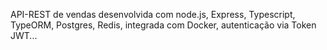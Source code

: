 API-REST de vendas desenvolvida com node.js, Express, Typescript, TypeORM, Postgres, Redis, integrada com Docker, autenticação via Token JWT...
